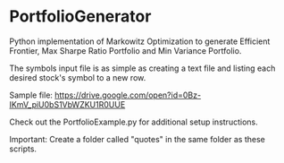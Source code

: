 # PortfolioGenerator
Python implementation of Markowitz Optimization to generate Efficient Frontier, Max Sharpe Ratio Portfolio and Min Variance Portfolio.

The symbols input file is as simple as creating a text file and listing each desired stock's symbol to a new row.

Sample file: https://drive.google.com/open?id=0Bz-IKmV_piU0bS1VbWZKU1R0UUE 

Check out the PortfolioExample.py for additional setup instructions.

Important: Create a folder called "quotes" in the same folder as these scripts.
